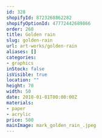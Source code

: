 ```yaml
---
id: 328
shopifyId: 8723268862282
shopifyOptionId: 47772442689866
order: 260
title: Golden rain
slug: golden-rain
url: art-works/golden-rain
aliases: []
categories:
- graphics
inStock: false
isVisible: true
location: ""
height: 70
width: 50
date: 2018-01-01T00:00:00Z
materials:
- paper
- acrylic
price: 500
mainImage: mark_golden_rain_.jpeg
---
```

